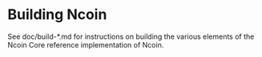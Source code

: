 Building Ncoin
================

See doc/build-*.md for instructions on building the various
elements of the Ncoin Core reference implementation of Ncoin.
